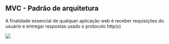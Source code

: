 ## MVC - Padrão de arquitetura

A finalidade essencial de qualquer aplicação web é receber requisições do usuário e entregar respostas usado o protocolo http(s)

<img src="./images/mvc.jpg">
